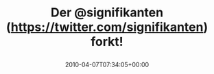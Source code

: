 ---
retweeted: false
source: <a href="http://twitter.com" rel="nofollow">Twitter Web Client</a>
entities:
  hashtags: []
  symbols: []
  user_mentions:
  - name: Michael Lindner
    screen_name: signifikanten
    indices:
    - '4'
    - '18'
    id_str: '14629451'
    id: '14629451'
  urls: []
display_text_range:
- '0'
- '25'
favorite_count: '1'
id_str: '11744927006'
truncated: false
retweet_count: '0'
id: '11744927006'
created_at: Wed Apr 07 07:34:05 +0000 2010
favorited: false
full_text: Der [@signifikanten](https://twitter.com/signifikanten) forkt!
lang: da
tags:
- pesos/twitter
date: '2010-04-07T07:34:05+00:00'
src: https://twitter.com/bascht/status/11744927006
original_url: https://twitter.com/bascht/status/11744927006
type: twitter_tweet
text: Der [@signifikanten](https://twitter.com/signifikanten) forkt!
title: 'Der @signifikanten (https://twitter.com/signifikanten) forkt!

  '

---